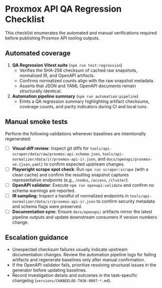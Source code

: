 # Proxmox API QA Regression Checklist

This checklist enumerates the automated and manual verifications required before publishing Proxmox API tooling outputs.

## Automated coverage

1. **QA Regression Vitest suite** (`npm run test:regression`)
   - Verifies the SHA-256 checksum of cached raw snapshots, normalized IR, and OpenAPI artifacts.
   - Confirms normalized counts align with the raw snapshot metadata.
   - Asserts that JSON and YAML OpenAPI documents remain structurally identical.
2. **Automation pipeline summary** (`npm run automation:pipeline`)
   - Emits a QA regression summary highlighting artifact checksums, coverage counts, and parity indicators during CI and local runs.

## Manual smoke tests

Perform the following validations whenever baselines are intentionally regenerated:

- [ ] **Visual diff review**: Inspect git diffs for `tools/api-scraper/data/raw/proxmox-api-schema.json`, `tools/api-normalizer/data/ir/proxmox-api-ir.json`, and `docs/openapi/proxmox-ve.{json,yaml}` to confirm expected upstream changes.
- [ ] **Playwright scrape spot check**: Run `npm run scraper:scrape` (with a clean cache) and confirm the resulting snapshot captures representative endpoints (e.g., `/nodes`, `/access`, `/cluster`).
- [ ] **OpenAPI validator**: Execute `npm run openapi:validate` and confirm no schema warnings are reported.
- [ ] **IR sampling**: Inspect a handful of normalized endpoints in `tools/api-normalizer/data/ir/proxmox-api-ir.json` to confirm security metadata and schema flags were preserved.
- [ ] **Documentation sync**: Ensure `docs/openapi/` artifacts mirror the latest pipeline outputs and update downstream consumers if version numbers change.

## Escalation guidance

- Unexpected checksum failures usually indicate upstream documentation changes. Review the automation pipeline logs for failing artifacts and regenerate baselines only after manual confirmation.
- If the OpenAPI validator fails, prioritize resolving structural issues in the generator before updating baselines.
- Record investigation details and outcomes in the task-specific changelog (`versions/CHANGELOG-TASK-0007-*.md`).

